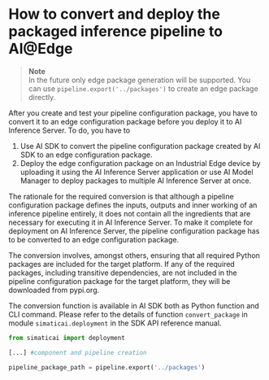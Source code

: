 <!--
SPDX-FileCopyrightText: Copyright (C) 2020 - 2025 Siemens AG

SPDX-License-Identifier: MIT
-->

# How to convert and deploy the packaged inference pipeline to AI@Edge

> **Note**\
> In the future only edge package generation will be supported.
> You can use `pipeline.export('../packages')` to create an edge package directly.

After you create and test your pipeline configuration package, you have to convert it to an edge configuration package before you deploy it to AI Inference Server. To do, you have to

1. Use AI SDK to convert the pipeline configuration package created by AI SDK to an edge configuration package.
2. Deploy the edge configuration package on an Industrial Edge device by uploading it using the AI Inference Server application or use AI Model Manager to deploy packages to multiple AI Inference Server at once.

The rationale for the required conversion is that although a pipeline configuration package defines the inputs, outputs and inner working of an inference pipeline entirely, it does not contain all the ingredients that are necessary for executing it in AI Inference Server. To make it complete for deployment on AI Inference Server, the pipeline configuration package has to be converted to an edge configuration package.

The conversion involves, amongst others, ensuring that all required Python packages are included for the target platform. If any of the required packages, including transitive dependencies, are not included in the pipeline configuration package for the target platform, they will be downloaded from pypi.org.

The conversion function is available in AI SDK both as Python function and CLI command. Please refer to the details of function `convert_package` in module `simaticai.deployment` in the SDK API reference manual.

```python
from simaticai import deployment

[...] #component and pipeline creation

pipeline_package_path = pipeline.export('../packages')
```
